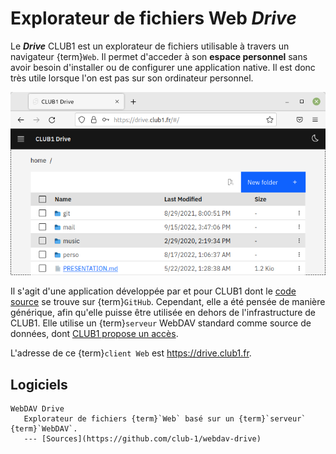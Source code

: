 Explorateur de fichiers Web *Drive*
===================================

Le _**Drive**_ CLUB1 est un explorateur de fichiers utilisable à travers un navigateur {term}`Web`.
Il permet d'acceder à son **espace personnel** sans avoir besoin d'installer ou de configurer une application native.
Il est donc très utile lorsque l'on est pas sur son ordinateur personnel.

![capture d'écran WebDav drive](drive/webdav_drive.png)

Il s'agit d'une application développée par et pour CLUB1
dont le [code source](https://github.com/club-1/webdav-drive) se trouve sur {term}`GitHub`.
Cependant, elle a été pensée de manière générique, afin qu'elle puisse être utilisée en dehors de l'infrastructure de CLUB1.
Elle utilise un {term}`serveur` WebDAV standard comme source de données,
dont [CLUB1 propose un accès](webdav.md).

L'adresse de ce {term}`client Web` est <https://drive.club1.fr>.

Logiciels
---------

```{glossary}
WebDAV Drive
   Explorateur de fichiers {term}`Web` basé sur un {term}`serveur` {term}`WebDAV`.
   --- [Sources](https://github.com/club-1/webdav-drive)
```
